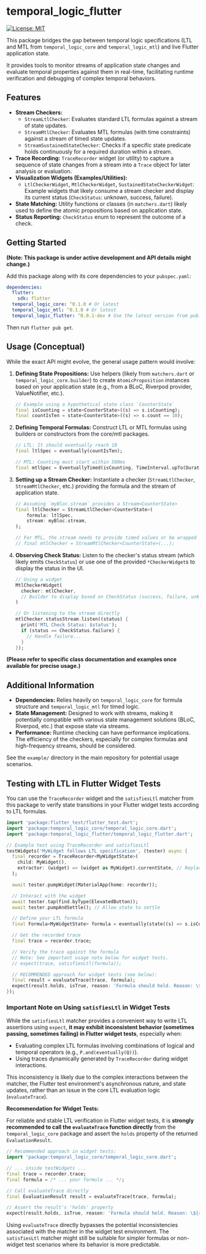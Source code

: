 # temporal_logic_flutter

[![License: MIT](https://img.shields.io/badge/License-MIT-yellow.svg)](https://opensource.org/licenses/MIT)
<!-- [![pub package](https://img.shields.io/pub/v/temporal_logic_flutter.svg)](https://pub.dev/packages/temporal_logic_flutter) -->
<!-- [![Build Status](...)](...) -->

This package bridges the gap between temporal logic specifications (LTL and MTL from `temporal_logic_core` and `temporal_logic_mtl`) and live Flutter application state.

It provides tools to monitor streams of application state changes and evaluate temporal properties against them in real-time, facilitating runtime verification and debugging of complex temporal behaviors.

## Features

*   **Stream Checkers:**
    *   `StreamLtlChecker`: Evaluates standard LTL formulas against a stream of state updates.
    *   `StreamMtlChecker`: Evaluates MTL formulas (with time constraints) against a stream of timed state updates.
    *   `StreamSustainedStateChecker`: Checks if a specific state predicate holds continuously for a required duration within a stream.
*   **Trace Recording:** `TraceRecorder` widget (or utility) to capture a sequence of state changes from a stream into a `Trace` object for later analysis or evaluation.
*   **Visualization Widgets (Examples/Utilities):**
    *   `LtlCheckerWidget`, `MtlCheckerWidget`, `SustainedStateCheckerWidget`: Example widgets that likely consume a stream checker and display its current status (`CheckStatus`: unknown, success, failure).
*   **State Matching:** Utility functions or classes (in `matchers.dart`) likely used to define the atomic propositions based on application state.
*   **Status Reporting:** `CheckStatus` enum to represent the outcome of a check.

## Getting Started

**(Note: This package is under active development and API details might change.)**

Add this package along with its core dependencies to your `pubspec.yaml`:

```yaml
dependencies:
  flutter:
    sdk: flutter
  temporal_logic_core: ^0.1.0 # Or latest
  temporal_logic_mtl: ^0.1.0 # Or latest
  temporal_logic_flutter: ^0.0.1-dev # Use the latest version from pub.dev or Git
```

Then run `flutter pub get`.

## Usage (Conceptual)

While the exact API might evolve, the general usage pattern would involve:

1.  **Defining State Propositions:** Use helpers (likely from `matchers.dart` or `temporal_logic_core.builder`) to create `AtomicProposition` instances based on your application state (e.g., from a BLoC, Riverpod provider, ValueNotifier, etc.).

    ```dart
    // Example using a hypothetical state class `CounterState`
    final isCounting = state<CounterState>((s) => s.isCounting);
    final countIsTen = state<CounterState>((s) => s.count == 10);
    ```

2.  **Defining Temporal Formulas:** Construct LTL or MTL formulas using builders or constructors from the core/mtl packages.

    ```dart
    // LTL: It should eventually reach 10
    final ltlSpec = eventually(countIsTen);

    // MTL: Counting must start within 500ms
    final mtlSpec = EventuallyTimed(isCounting, TimeInterval.upTo(Duration(milliseconds: 500)));
    ```

3.  **Setting up a Stream Checker:** Instantiate a checker (`StreamLtlChecker`, `StreamMtlChecker`, etc.) providing the formula and the stream of application state.

    ```dart
    // Assuming `myBloc.stream` provides a Stream<CounterState>
    final ltlChecker = StreamLtlChecker<CounterState>(
        formula: ltlSpec,
        stream: myBloc.stream,
    );

    // For MTL, the stream needs to provide timed values or be wrapped
    // final mtlChecker = StreamMtlChecker<CounterState>(...);
    ```

4.  **Observing Check Status:** Listen to the checker's status stream (which likely emits `CheckStatus`) or use one of the provided `*CheckerWidget`s to display the status in the UI.

    ```dart
    // Using a widget
    MtlCheckerWidget(
      checker: mtlChecker,
      // Builder to display based on CheckStatus (success, failure, unknown)
    )

    // Or listening to the stream directly
    mtlChecker.statusStream.listen((status) {
      print('MTL Check Status: $status');
      if (status == CheckStatus.failure) {
        // Handle failure...
      }
    });
    ```

**(Please refer to specific class documentation and examples once available for precise usage.)**

## Additional Information

*   **Dependencies:** Relies heavily on `temporal_logic_core` for formula structure and `temporal_logic_mtl` for timed logic.
*   **State Management:** Designed to work with streams, making it potentially compatible with various state management solutions (BLoC, Riverpod, etc.) that expose state via streams.
*   **Performance:** Runtime checking can have performance implications. The efficiency of the checkers, especially for complex formulas and high-frequency streams, should be considered.

See the `example/` directory in the main repository for potential usage scenarios.

## Testing with LTL in Flutter Widget Tests

You can use the `TraceRecorder` widget and the `satisfiesLtl` matcher from this package to verify state transitions in your Flutter widget tests according to LTL formulas.

```dart
import 'package:flutter_test/flutter_test.dart';
import 'package:temporal_logic_core/temporal_logic_core.dart';
import 'package:temporal_logic_flutter/temporal_logic_flutter.dart';

// Example test using TraceRecorder and satisfiesLtl
testWidgets('MyWidget follows LTL specification', (tester) async {
  final recorder = TraceRecorder<MyWidgetState>(
    child: MyWidget(),
    extractor: (widget) => (widget as MyWidget).currentState, // Replace with your state extraction
  );

  await tester.pumpWidget(MaterialApp(home: recorder));

  // Interact with the widget
  await tester.tap(find.byType(ElevatedButton));
  await tester.pumpAndSettle(); // Allow state to settle

  // Define your LTL formula
  final Formula<MyWidgetState> formula = eventually(state((s) => s.isComplete));

  // Get the recorded trace
  final trace = recorder.trace;

  // Verify the trace against the formula
  // Note: See important usage note below for widget tests.
  // expect(trace, satisfiesLtl(formula));

  // RECOMMENDED approach for widget tests (see below):
  final result = evaluateTrace(trace, formula);
  expect(result.holds, isTrue, reason: 'Formula should hold. Reason: \${result.reason}');
});
```

### Important Note on Using `satisfiesLtl` in Widget Tests

While the `satisfiesLtl` matcher provides a convenient way to write LTL assertions using `expect`, **it may exhibit inconsistent behavior (sometimes passing, sometimes failing) in Flutter widget tests**, especially when:

*   Evaluating complex LTL formulas involving combinations of logical and temporal operators (e.g., `P.and(eventually(Q))`).
*   Using traces dynamically generated by `TraceRecorder` during widget interactions.

This inconsistency is likely due to the complex interactions between the matcher, the Flutter test environment's asynchronous nature, and state updates, rather than an issue in the core LTL evaluation logic (`evaluateTrace`).

**Recommendation for Widget Tests:**

For reliable and stable LTL verification in Flutter widget tests, it is **strongly recommended to call the `evaluateTrace` function directly** from the `temporal_logic_core` package and assert the `holds` property of the returned `EvaluationResult`.

```dart
// Recommended approach in widget tests:
import 'package:temporal_logic_core/temporal_logic_core.dart';

// ... inside testWidgets ...
final trace = recorder.trace;
final formula = /* ... your formula ... */;

// Call evaluateTrace directly
final EvaluationResult result = evaluateTrace(trace, formula);

// Assert the result's 'holds' property
expect(result.holds, isTrue, reason: 'Formula should hold. Reason: \${result.reason}');
```

Using `evaluateTrace` directly bypasses the potential inconsistencies associated with the matcher in the widget test environment. The `satisfiesLtl` matcher might still be suitable for simpler formulas or non-widget test scenarios where its behavior is more predictable.
